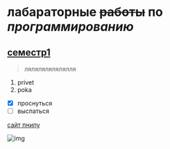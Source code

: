 # **лабараторные** ~~работы~~ по ***программированию***
## <ins>семестр1</ins> 
> лялялялялялялля
1. privet
2. poka
- [x] проснуться
- [ ] выспаться

[сайт пнипу](<https://pstu.ru/> "ПНИПУ")

![img](https://i.pinimg.com/236x/d6/f2/38/d6f238dcf1e585ef7bc421a18cc7538f.jpg?nii=t)
